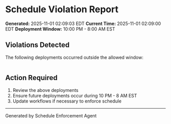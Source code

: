 # Schedule Violation Report

**Generated:** 2025-11-01 02:09:03 EDT
**Current Time:** 2025-11-01 02:09:00 EDT
**Deployment Window:** 10:00 PM - 8:00 AM EST

## Violations Detected

The following deployments occurred outside the allowed window:

```

```

## Action Required

1. Review the above deployments
2. Ensure future deployments occur during 10 PM - 8 AM EST
3. Update workflows if necessary to enforce schedule

---

Generated by Schedule Enforcement Agent
